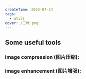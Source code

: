 ```yaml
---
createTime: 2025-04-14
tags:
  - utils
cover: /三叶.png
---
```


<script setup>
import LinkPreview from '../../.vitepress/theme/components/LinkPreview.vue';

</script>

## Some useful tools 

### image compression (图片压缩):

<LinkPreview url="https://squoosh.app" />

### image enhancement (图片增强):

<LinkPreview url="https://letsenhance.io/zh-CN" />